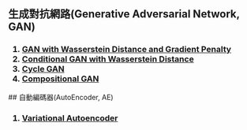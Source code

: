 ## 生成對抗網路(Generative Adversarial Network, GAN)
<h3>
  <ol>
    <li><a href="https://github.com/PANpinchi/Implementation/tree/master/WGAN">GAN with Wasserstein Distance and Gradient Penalty</a></li>
    <li><a href="https://github.com/PANpinchi/Implementation/tree/master/CWGAN">Conditional GAN with Wasserstein Distance</a></li>
    <li><a href="https://github.com/PANpinchi/Implementation/tree/master/CycleGAN">Cycle GAN</a></li>
    <li><a href="https://github.com/PANpinchi/Implementation/tree/master/CompositionalGAN">Compositional GAN</a></li>
  </ol>
</h3>
## 自動編碼器(AutoEncoder, AE)
<h3>
  <ol>
    <li><a href="https://github.com/PANpinchi/Implementation/tree/master/VQVAE">Variational Autoencoder</a></li>
  </ol>
</h3>
